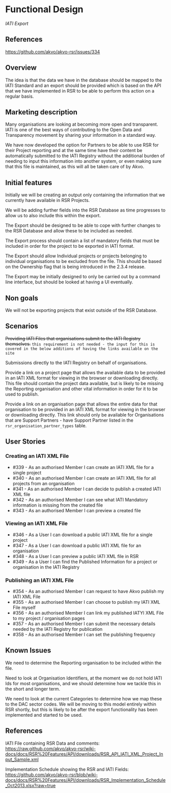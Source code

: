 # Functional Design
*IATI Export*

## References
https://github.com/akvo/akvo-rsr/issues/334

## Overview
The idea is that the data we have in the database should be mapped to the IATI Standard and an export should be provided which is based on the API that we have implemented in RSR to be able to perform this action on a regular basis.

## Marketing description
Many organisations are looking at becoming more open and transparent. IATI is one of the best ways of contributing to the Open Data and Transparency movement by sharing your information in a standard way.

We have now developed the option for Partners to be able to use RSR for their Project reporting and at the same time have their content be automatically submitted to the IATI Registry without the additional burden of needing to input this information into another system, or even making sure that this file is maintained, as this will all be taken care of by Akvo.

## Initial features
Initially we will be creating an output only containing the information that we currently have available in RSR Projects.

We will be adding further fields into the RSR Database as time progresses to allow us to also include this within the export.

The Export should be designed to be able to cope with further changes to the RSR Database and allow these to be included as needed.

The Export process should contain a list of mandatory fields that must be included in order for the project to be exported in IATI format.

The Export should allow Individual projects or projects belonging to individual organisations to be excluded from the file. This should be based on the Ownership flag that is being introduced in the 2.3.4 release.

The Export may be initially designed to only be carried out by a command line interface, but should be looked at having a UI eventually.

## Non goals
We will not be exporting projects that exist outside of the RSR Database.

## Scenarios
~~Providing IATI Files that organisations submit to the IATI Registry themselves.~~
``this requirement is not needed - the input for this is covered in the below additions of having the links available on the site``

Submissions directly to the IATI Registry on behalf of organisations.

Provide a link on a project page that allows the available data to be provided in an IATI XML format for viewing in the browser or downloading directly. This file should contain the project data available, but is likely to be missing the Reporting organisation and other vital information in order for it to be used to publish.

Provide a link on an organisation page that allows the entire data for that organisation to be provided in an IATI XML format for viewing in the browser or downloading directly. This link should only be available for Organisations that are Support Partners - have Support Partner listed in the ``rsr_organisation_partner_types`` table.

## User Stories

### Creating an IATI XML File

- #339 - As an authorised Member I can create an IATI XML file for a single project
- #340 - As an authorised Member I can create an IATI XML file for all projects from an organisation
- #341 - As an authorised Member I can decide to publish a created IATI XML file
- #342 - As an authorised Member I can see what IATI Mandatory information is missing from the created file
- #343 - As an authorised Member I can preview a created file
 
### Viewing an IATI XML File

- #346 - As a User I can download a public IATI XML file for a single project
- #347 - As a User I can download a public IATI XML file for an organisation
- #348 - As a User I can preview a public IATI XML file in RSR
- #349 - As a User I can find the Published Information for a project or organisation in the IATI Registry

### Publishing an IATI XML File

- #354 - As an authorised Member I can request to have Akvo publish my IATI XML File
- #355 - As an authorised Member I can choose to publish my IATI XML File myself
- #356 - As an authorised Member I can link my published IATYI XML File to my project / organisation pages
- #357 - As an authorised Member I can submit the necessary details needed by the IATI Registry for publication
- #358 - As an authorised Member I can set the publishing frequency

## Known Issues
We need to determine the Reporting organisation to be included within the file.

Need to look at Organisation Identifiers, at the moment we do not hold IATI Ids for most organisations, and we should determine how we tackle this in the short and longer term.

We need to look at the current Categories to determine how we map these to the DAC sector codes. We will be moving to this model entirely within RSR shortly, but this is likely to be after the export functionality has been implemented and started to be used.

## References

IATI File containing RSR Data and comments: https://raw.github.com/akvo/akvo-rsr/wiki-docs/docs/RSR%20Features/API/downloads/RSR_API_IATI_XML_Project_Input_Sample.xml

Implementation Schedule showing the RSR and IATI Fields: https://github.com/akvo/akvo-rsr/blob/wiki-docs/docs/RSR%20Features/API/downloads/RSR_Implementation_Schedule_Oct2013.xlsx?raw=true
